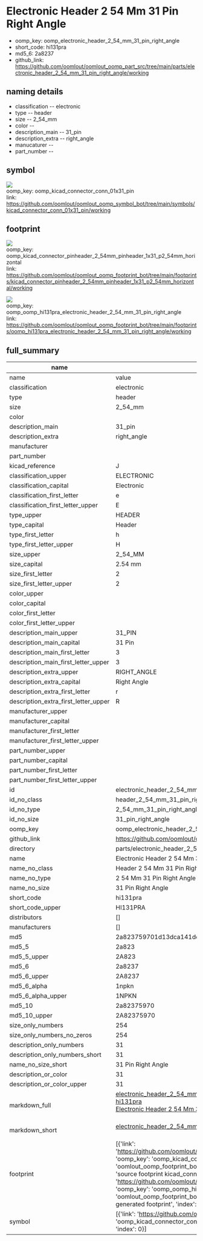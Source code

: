 # Electronic Header 2 54 Mm 31 Pin Right Angle

  
* oomp_key: oomp_electronic_header_2_54_mm_31_pin_right_angle 
* short_code: hi131pra
* md5_6: 2a8237  
* github_link: https://github.com/oomlout/oomlout_oomp_part_src/tree/main/parts/electronic_header_2_54_mm_31_pin_right_angle/working  
## naming details
* classification -- electronic
* type -- header
* size -- 2_54_mm
* color -- 
* description_main -- 31_pin
* description_extra -- right_angle
* manucaturer -- 
* part_number -- 



## symbol

![](symbol/{index}/working/working_600.png)  
oomp_key: oomp_kicad_connector_conn_01x31_pin  
link: https://github.com/oomlout/oomlout_oomp_symbol_bot/tree/main/symbols/kicad_connector_conn_01x31_pin/working  

## footprint

![](footprint/{index}/working/working_600.png)  
oomp_key: oomp_kicad_connector_pinheader_2_54mm_pinheader_1x31_p2_54mm_horizontal  
link: https://github.com/oomlout/oomlout_oomp_footprint_bot/tree/main/footprints/kicad_connector_pinheader_2_54mm_pinheader_1x31_p2_54mm_horizontal/working  

![](footprint/{index}/working/working_600.png)  
oomp_key: oomp_oomp_hi131pra_electronic_header_2_54_mm_31_pin_right_angle  
link: https://github.com/oomlout/oomlout_oomp_footprint_bot/tree/main/footprints/oomp_hi131pra_electronic_header_2_54_mm_31_pin_right_angle/working  

## full_summary
| name | value | 
| --- | --- | 
| name | value | 
| classification | electronic | 
| type | header | 
| size | 2_54_mm | 
| color |  | 
| description_main | 31_pin | 
| description_extra | right_angle | 
| manufacturer |  | 
| part_number |  | 
| kicad_reference | J | 
| classification_upper | ELECTRONIC | 
| classification_capital | Electronic | 
| classification_first_letter | e | 
| classification_first_letter_upper | E | 
| type_upper | HEADER | 
| type_capital | Header | 
| type_first_letter | h | 
| type_first_letter_upper | H | 
| size_upper | 2_54_MM | 
| size_capital | 2.54 mm | 
| size_first_letter | 2 | 
| size_first_letter_upper | 2 | 
| color_upper |  | 
| color_capital |  | 
| color_first_letter |  | 
| color_first_letter_upper |  | 
| description_main_upper | 31_PIN | 
| description_main_capital | 31 Pin | 
| description_main_first_letter | 3 | 
| description_main_first_letter_upper | 3 | 
| description_extra_upper | RIGHT_ANGLE | 
| description_extra_capital | Right Angle | 
| description_extra_first_letter | r | 
| description_extra_first_letter_upper | R | 
| manufacturer_upper |  | 
| manufacturer_capital |  | 
| manufacturer_first_letter |  | 
| manufacturer_first_letter_upper |  | 
| part_number_upper |  | 
| part_number_capital |  | 
| part_number_first_letter |  | 
| part_number_first_letter_upper |  | 
| id | electronic_header_2_54_mm_31_pin_right_angle | 
| id_no_class | header_2_54_mm_31_pin_right_angle | 
| id_no_type | 2_54_mm_31_pin_right_angle | 
| id_no_size | 31_pin_right_angle | 
| oomp_key | oomp_electronic_header_2_54_mm_31_pin_right_angle | 
| github_link | https://github.com/oomlout/oomlout_oomp_part_src/tree/main/parts/electronic_header_2_54_mm_31_pin_right_angle/working | 
| directory | parts/electronic_header_2_54_mm_31_pin_right_angle | 
| name | Electronic Header 2 54 Mm 31 Pin Right Angle | 
| name_no_class | Header 2 54 Mm 31 Pin Right Angle | 
| name_no_type | 2 54 Mm 31 Pin Right Angle | 
| name_no_size | 31 Pin Right Angle | 
| short_code | hi131pra | 
| short_code_upper | HI131PRA | 
| distributors | [] | 
| manufacturers | [] | 
| md5 | 2a823759701d13dca141de929d8ee525 | 
| md5_5 | 2a823 | 
| md5_5_upper | 2A823 | 
| md5_6 | 2a8237 | 
| md5_6_upper | 2A8237 | 
| md5_6_alpha | 1npkn | 
| md5_6_alpha_upper | 1NPKN | 
| md5_10 | 2a82375970 | 
| md5_10_upper | 2A82375970 | 
| size_only_numbers | 254 | 
| size_only_numbers_no_zeros | 254 | 
| description_only_numbers | 31 | 
| description_only_numbers_short | 31 | 
| name_no_size_short | 31 Pin Right Angle | 
| description_or_color | 31 | 
| description_or_color_upper | 31 | 
| markdown_full | [electronic_header_2_54_mm_31_pin_right_angle](https://github.com/oomlout/oomlout_oomp_part_src/tree/main/parts/electronic_header_2_54_mm_31_pin_right_angle/working)<br>[hi131pra](https://github.com/oomlout/oomlout_oomp_part_src/tree/main/parts/electronic_header_2_54_mm_31_pin_right_angle/working)<br>[Electronic Header 2 54 Mm 31 Pin Right Angle](https://github.com/oomlout/oomlout_oomp_part_src/tree/main/parts/electronic_header_2_54_mm_31_pin_right_angle/working)<br><br> | 
| markdown_short | [electronic_header_2_54_mm_31_pin_right_angle](https://github.com/oomlout/oomlout_oomp_part_src/tree/main/parts/electronic_header_2_54_mm_31_pin_right_angle/working)<br><br> | 
| footprint | [{'link': 'https://github.com/oomlout/oomlout_oomp_footprint_bot/tree/main/foootprntss/kicad_connector_pinheader_2_54mm_pinheader_1x31_p2_54mm_horizontal', 'oomp_key': 'oomp_kicad_connector_pinheader_2_54mm_pinheader_1x31_p2_54mm_horizontal', 'directory': 'oomlout_oomp_footprint_bot/footprints/kicad_connector_pinheader_2_54mm_pinheader_1x31_p2_54mm_horizontal//working/working.kicad_mod', 'note': 'source footprint kicad_connector_pinheader_2_54mm_pinheader_1x31_p2_54mm_horizontal', 'index': 0}, {'link': 'https://github.com/oomlout/oomlout_oomp_footprint_bot/tree/main/foootprntss/oomp_hi131pra_electronic_header_2_54_mm_31_pin_right_angle', 'oomp_key': 'oomp_oomp_hi131pra_electronic_header_2_54_mm_31_pin_right_angle', 'directory': 'oomlout_oomp_footprint_bot/footprints/oomp_hi131pra_electronic_header_2_54_mm_31_pin_right_angle//working/working.kicad_mod', 'note': 'oomp generated footprint', 'index': 1}] | 
| symbol | [{'link': 'https://github.com/oomlout/oomlout_oomp_symbol_bot/tree/main/symbols/kicad_connector_conn_01x31_pin', 'oomp_key': 'oomp_kicad_connector_conn_01x31_pin', 'directory': 'oomlout_oomp_symbol_bot/symbols/kicad_connector_conn_01x31_pin//working/working.kicad_sym', 'index': 0}] | 
